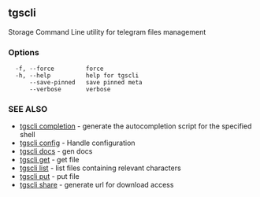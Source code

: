 ## tgscli

Storage Command Line utility for telegram files management

### Options

```
  -f, --force         force
  -h, --help          help for tgscli
      --save-pinned   save pinned meta
      --verbose       verbose
```

### SEE ALSO

* [tgscli completion](tgscli_completion.md)	 - generate the autocompletion script for the specified shell
* [tgscli config](tgscli_config.md)	 - Handle configuration
* [tgscli docs](tgscli_docs.md)	 - gen docs
* [tgscli get](tgscli_get.md)	 - get file
* [tgscli list](tgscli_list.md)	 - list files containing relevant characters
* [tgscli put](tgscli_put.md)	 - put file
* [tgscli share](tgscli_share.md)	 - generate url for download access

